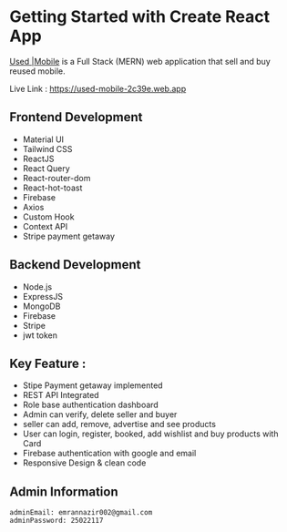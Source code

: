 # Getting Started with Create React App

[Used |Mobile](https://used-mobile-2c39e.web.app) is a Full Stack (MERN) web application that sell and buy reused mobile.

Live Link : https://used-mobile-2c39e.web.app

## Frontend Development

- Material UI
- Tailwind CSS
- ReactJS
- React Query
- React-router-dom
- React-hot-toast
- Firebase
- Axios
- Custom Hook
- Context API
- Stripe payment getaway

## Backend Development

- Node.js
- ExpressJS
- MongoDB
- Firebase
- Stripe
- jwt token

## Key Feature :

- Stipe Payment getaway implemented
- REST API Integrated
- Role base authentication dashboard
- Admin can verify, delete seller and buyer
- seller can add, remove, advertise and see products
- User can login, register, booked, add wishlist and buy products with Card
- Firebase authentication with google and email
- Responsive Design & clean code

## Admin Information

    adminEmail: emrannazir002@gmail.com
    adminPassword: 25022117
